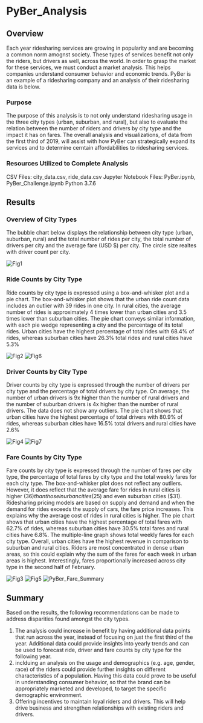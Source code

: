# PyBer_Analysis

## Overview
Each year ridesharing services are growing in popularity and are becoming a common norm amognst society. These types of services benefit not only the riders, but drivers as well, across the world. 
In order to grasp the market for these services, we must conduct a market analysis. This  helps companies understand consumer behavior and economic trends. PyBer is an example of a ridesharing company and an analysis of their ridesharing data is below. 

### Purpose
The purpose of this analysis is to not only understand ridesharing usage in the three city types (urban, suburban, and rural), but also to evaluate the relation between the number of riders and drivers by city type and the impact it has on fares. The overall analysis and visualizations, of data from the first third of 2019, will assist with how PyBer can strategically expand its services and to determine cerntain affordabilities to ridesharing services. 

### Resources Utilized to Complete Analysis

CSV Files: city_data.csv, ride_data.csv
Jupyter Notebook Files: PyBer.ipynb, PyBer_Challenge.ipynb
Python 3.7.6


## Results

### Overview of City Types
The bubble chart below displays the relationship between city type (urban, suburban, rural) and the total number of rides per city, the total number of drivers per city and the average fare (USD $) per city. The circle size realtes with driver count per city.

![Fig1](https://github.com/DannyJohnson-Hi/PyBer_Analysis/blob/main/analysis/Fig1.png)





### Ride Counts by City Type

Ride counts by city type is expressed using a box-and-whisker plot and a pie chart. The box-and-whisker plot shows that the urban ride count data includes an outlier with 39 rides in one city. In rural cities, the average number of rides is approximately 4 times lower than urban cities and 3.5 times lower than suburban cities. The pie chart conveys similar information, with each pie wedge representing a city and the percentage of its total rides. Urban cities have the highest percentage of total rides with 68.4% of rides, whereas suburban cities have 26.3% total rides and rural cities have 5.3%

![Fig2](https://github.com/DannyJohnson-Hi/PyBer_Analysis/blob/main/analysis/Fig2.png)
![Fig6](https://github.com/DannyJohnson-Hi/PyBer_Analysis/blob/main/analysis/Fig6.png)

### Driver Counts by City Type
Driver counts by city type is expressed through the number of drivers per city type and the percentage of total drivers by city type. On average, the number of urban drivers is 9x higher than the number of rural drivers and the number of suburban drivers is 4x higher than the number of rural drivers. The data does not show any outliers. The pie chart shows that urban cities have the highest percentage of total drivers with 80.9% of rides, whereas suburban cities have 16.5% total drivers and rural cities have 2.6%

![Fig4](https://github.com/DannyJohnson-Hi/PyBer_Analysis/blob/main/analysis/Fig4.png)
![Fig7](https://github.com/DannyJohnson-Hi/PyBer_Analysis/blob/main/analysis/Fig7.png)

### Fare Counts by City Type
Fare counts by city type is expressed through the number of fares per city type, the percentage of total fares by city type and the total weekly fares for each city type. The box-and-whisker plot does not reflect any outliers. However, it does reflect that the average fare for rides in rural cities is higher ($36) than those in urban cities ($25) and even suburban cities ($31). Ridesharing pricing models are based on supply and demand and when the demand for rides exceeds the supply of cars, the fare price increases. This explains why the average cost of rides in rural cities is higher. The pie chart shows that urban cities have the highest percentage of total fares with 62.7% of rides, whereas suburban cities have 30.5% total fares and rural cities have 6.8%. The multiple-line graph shows total weekly fares for each city type. Overall, urban cities have the highest revenue in comparison to suburban and rural cities. Riders are most concentrated in dense urban areas, so this could explain why the sum of the fares for each week in urban areas is highest. Interestingly, fares proportionally increased across city type in the second half of February. 

![Fig3](https://github.com/DannyJohnson-Hi/PyBer_Analysis/blob/main/analysis/Fig3.png)
![Fig5](https://github.com/DannyJohnson-Hi/PyBer_Analysis/blob/main/analysis/Fig5.png)
![PyBer_Fare_Summary](https://github.com/DannyJohnson-Hi/PyBer_Analysis/blob/main/analysis/PyBer_fare_summary.png) 

## Summary
Based on the results, the following recommendations can be made to address disparities found amongst the city types.
1.	The analysis could increase in benefit by having additional data points that run across the year, instead of focusing on just the first third of the year. Additional data could provide insights into yearly trends and can be used to forecast ride, driver and fare counts by city type for the following year.  
2.	inclduing an analysis on the usage and demographics (e.g. age, gender, race) of the riders could provide further insights on different characteristics of a population. Having this data could prove to be useful in understanding consumer behavior, so that the brand can be appropriately marketed and developed, to target the specific demographic environment.   
3.	Offering incentives to maintain loyal riders and drivers. This will help drive business and strengthen relationships with existing riders and drivers. 





